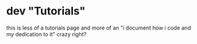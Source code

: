 # dev "Tutorials"
 this is less of a tutorials page and more of an "i document how i code and my dedication to it"
 crazy right?

